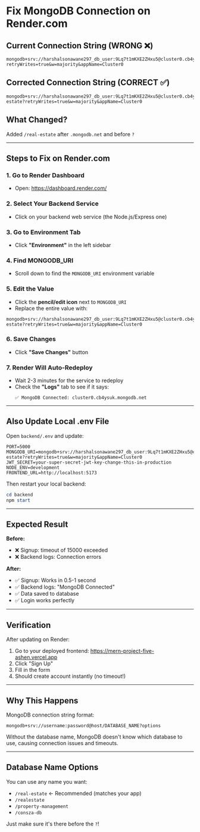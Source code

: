 # Fix MongoDB Connection on Render.com

## Current Connection String (WRONG ❌)
```
mongodb+srv://harshalsonawane297_db_user:9Lq7t1mKXE2ZHxu5@cluster0.cb4ysuk.mongodb.net/?retryWrites=true&w=majority&appName=Cluster0
```

## Corrected Connection String (CORRECT ✅)
```
mongodb+srv://harshalsonawane297_db_user:9Lq7t1mKXE2ZHxu5@cluster0.cb4ysuk.mongodb.net/real-estate?retryWrites=true&w=majority&appName=Cluster0
```

## What Changed?
Added `/real-estate` after `.mongodb.net` and before `?`

---

## Steps to Fix on Render.com

### 1. Go to Render Dashboard
   - Open: https://dashboard.render.com/

### 2. Select Your Backend Service
   - Click on your backend web service (the Node.js/Express one)

### 3. Go to Environment Tab
   - Click **"Environment"** in the left sidebar

### 4. Find MONGODB_URI
   - Scroll down to find the `MONGODB_URI` environment variable

### 5. Edit the Value
   - Click the **pencil/edit icon** next to `MONGODB_URI`
   - Replace the entire value with:
   ```
   mongodb+srv://harshalsonawane297_db_user:9Lq7t1mKXE2ZHxu5@cluster0.cb4ysuk.mongodb.net/real-estate?retryWrites=true&w=majority&appName=Cluster0
   ```

### 6. Save Changes
   - Click **"Save Changes"** button

### 7. Render Will Auto-Redeploy
   - Wait 2-3 minutes for the service to redeploy
   - Check the **"Logs"** tab to see if it says:
     ```
     ✅ MongoDB Connected: cluster0.cb4ysuk.mongodb.net
     ```

---

## Also Update Local .env File

Open `backend/.env` and update:

```properties
PORT=5000
MONGODB_URI=mongodb+srv://harshalsonawane297_db_user:9Lq7t1mKXE2ZHxu5@cluster0.cb4ysuk.mongodb.net/real-estate?retryWrites=true&w=majority&appName=Cluster0
JWT_SECRET=your-super-secret-jwt-key-change-this-in-production
NODE_ENV=development
FRONTEND_URL=http://localhost:5173
```

Then restart your local backend:
```powershell
cd backend
npm start
```

---

## Expected Result

**Before:**
- ❌ Signup: timeout of 15000 exceeded
- ❌ Backend logs: Connection errors

**After:**
- ✅ Signup: Works in 0.5-1 second
- ✅ Backend logs: "MongoDB Connected"
- ✅ Data saved to database
- ✅ Login works perfectly

---

## Verification

After updating on Render:

1. Go to your deployed frontend: https://mern-project-five-ashen.vercel.app
2. Click "Sign Up"
3. Fill in the form
4. Should create account instantly (no timeout!)

---

## Why This Happens

MongoDB connection string format:
```
mongodb+srv://username:password@host/DATABASE_NAME?options
```

Without the database name, MongoDB doesn't know which database to use, causing connection issues and timeouts.

---

## Database Name Options

You can use any name you want:
- `/real-estate` ← Recommended (matches your app)
- `/realestate`
- `/property-management`
- `/consza-db`

Just make sure it's there before the `?`!
